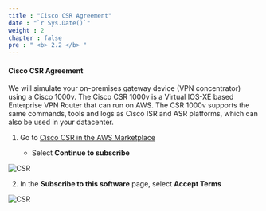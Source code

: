 ```yaml
---
title : "Cisco CSR Agreement"
date : "`r Sys.Date()`"
weight : 2
chapter : false
pre : " <b> 2.2 </b> "
---
```


#### Cisco CSR Agreement

We will simulate your on-premises gateway device (VPN concentrator) using a Cisco 1000v. The Cisco CSR 1000v is a Virtual IOS-XE based Enterprise VPN Router that can run on AWS. The CSR 1000v supports the same commands, tools and logs as Cisco ISR and ASR platforms, which can also be used in your datacenter.

1. Go to [ Cisco CSR in the AWS Marketplace ](https://aws.amazon.com/marketplace/pp/prodview-tinibseuanup2)

    - Select **Continue to subscribe**

![CSR](/images/Lab-1/4/0001.png?featherlight=false&width=90pc)

2. In the **Subscribe to this software** page, select **Accept Terms**

![CSR](/images/Lab-1/4/0002.png?featherlight=false&width=90pc)